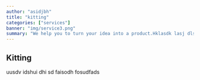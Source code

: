 ```yaml
---
author: "asidjbh"
title: "kitting"
categories: ["services"]
banner: "img/service3.png"
summary: "We help you to turn your idea into a product.Hklasdk lasj dlsjdaj ajdl hahckjsac c sad ccs c sc sdcsd chlscl c csdccla oi09o erferkgvbn cvjvcz kjz svkj dvkj vkj v"
---
```


## Kitting

uusdv idshui dhi sd faisodh fosudfads

